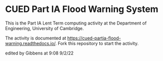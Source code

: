 # CUED Part IA Flood Warning System

This is the Part IA Lent Term computing activity at the Department of
Engineering, University of Cambridge.

The activity is documented at
https://cued-partia-flood-warning.readthedocs.io/. Fork this repository
to start the activity.


edited by Gibbens at 9:08 9/2/22